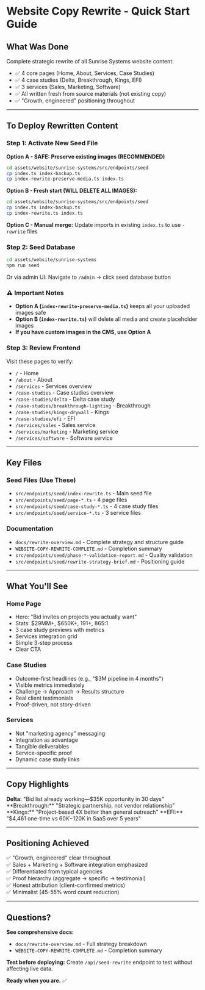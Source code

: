 # Website Copy Rewrite - Quick Start Guide

## What Was Done

Complete strategic rewrite of all Sunrise Systems website content:
- ✅ 4 core pages (Home, About, Services, Case Studies)
- ✅ 4 case studies (Delta, Breakthrough, Kings, EFI)
- ✅ 3 services (Sales, Marketing, Software)
- ✅ All written fresh from source materials (not existing copy)
- ✅ "Growth, engineered" positioning throughout

---

## To Deploy Rewritten Content

### Step 1: Activate New Seed File

**Option A - SAFE: Preserve existing images (RECOMMENDED)**
```bash
cd assets/website/sunrise-systems/src/endpoints/seed
cp index.ts index-backup.ts
cp index-rewrite-preserve-media.ts index.ts
```

**Option B - Fresh start (WILL DELETE ALL IMAGES):**
```bash
cd assets/website/sunrise-systems/src/endpoints/seed
cp index.ts index-backup.ts
cp index-rewrite.ts index.ts
```

**Option C - Manual merge:**
Update imports in existing `index.ts` to use `-rewrite` files

### Step 2: Seed Database

```bash
cd assets/website/sunrise-systems
npm run seed
```

Or via admin UI: Navigate to `/admin` → click seed database button

### ⚠️ Important Notes

- **Option A (`index-rewrite-preserve-media.ts`)** keeps all your uploaded images safe
- **Option B (`index-rewrite.ts`)** will delete all media and create placeholder images
- **If you have custom images in the CMS, use Option A**

### Step 3: Review Frontend

Visit these pages to verify:
- `/` - Home
- `/about` - About
- `/services` - Services overview
- `/case-studies` - Case studies overview
- `/case-studies/delta` - Delta case study
- `/case-studies/breakthrough-lighting` - Breakthrough
- `/case-studies/kings-drywall` - Kings
- `/case-studies/efi` - EFI
- `/services/sales` - Sales service
- `/services/marketing` - Marketing service
- `/services/software` - Software service

---

## Key Files

### Seed Files (Use These)
- `src/endpoints/seed/index-rewrite.ts` - Main seed file
- `src/endpoints/seed/page-*.ts` - 4 page files
- `src/endpoints/seed/case-study-*.ts` - 4 case study files
- `src/endpoints/seed/service-*.ts` - 3 service files

### Documentation
- `docs/rewrite-overview.md` - Complete strategy and structure guide
- `WEBSITE-COPY-REWRITE-COMPLETE.md` - Completion summary
- `src/endpoints/seed/phase-*-validation-report.md` - Quality validation
- `src/endpoints/seed/rewrite-strategy-brief.md` - Positioning guide

---

## What You'll See

### Home Page
- Hero: "Bid invites on projects you actually want"
- Stats: $29MM+, $650K+, 191+, 865:1
- 3 case study previews with metrics
- Services integration grid
- Simple 3-step process
- Clear CTA

### Case Studies
- Outcome-first headlines (e.g., "$3M pipeline in 4 months")
- Visible metrics immediately
- Challenge → Approach → Results structure
- Real client testimonials
- Proof-driven, not story-driven

### Services
- Not "marketing agency" messaging
- Integration as advantage
- Tangible deliverables
- Service-specific proof
- Dynamic case study links

---

## Copy Highlights

**Delta:** "Bid list already working—$35K opportunity in 30 days"  
**Breakthrough:** "Strategic partnership, not vendor relationship"  
**Kings:** "Project-based 4X better than general outreach"  
**EFI:** "$4,461 one-time vs $60K-$120K in SaaS over 5 years"

---

## Positioning Achieved

✅ "Growth, engineered" clear throughout  
✅ Sales + Marketing + Software integration emphasized  
✅ Differentiated from typical agencies  
✅ Proof hierarchy (aggregate → specific → testimonial)  
✅ Honest attribution (client-confirmed metrics)  
✅ Minimalist (45-55% word count reduction)

---

## Questions?

**See comprehensive docs:**
- `docs/rewrite-overview.md` - Full strategy breakdown
- `WEBSITE-COPY-REWRITE-COMPLETE.md` - Completion summary

**Test before deploying:**
Create `/api/seed-rewrite` endpoint to test without affecting live data.

**Ready when you are.** ✅

